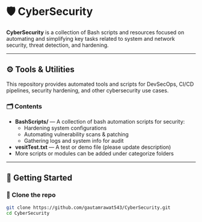 # 🛡️ CyberSecurity

**CyberSecurity** is a collection of Bash scripts and resources focused on automating and simplifying key tasks related to system and network security, threat detection, and hardening.

---

## ⚙️ Tools & Utilities

This repository provides automated tools and scripts for DevSecOps, CI/CD pipelines, security hardening, and other cybersecurity use cases.

### 🗂️ Contents
- **BashScripts/** — A collection of bash automation scripts for security:
  - Hardening system configurations
  - Automating vulnerability scans & patching
  - Gathering logs and system info for audit
- **vesitTest.txt** — A test or demo file (please update description)
- More scripts or modules can be added under categorize folders

---

## 🚀 Getting Started

### 💾 Clone the repo

```bash
git clone https://github.com/gautamrawat543/CyberSecurity.git
cd CyberSecurity

